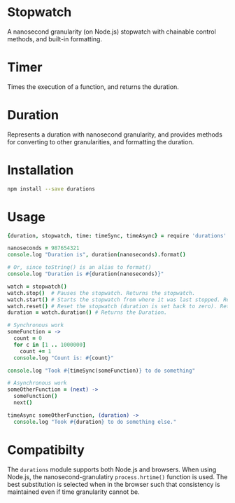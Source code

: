 
Stopwatch
===========

A nanosecond granularity (on Node.js) stopwatch with chainable control methods,
and built-in formatting.

Timer
=====

Times the execution of a function, and returns the duration.

Duration
========

Represents a duration with nanosecond granularity, and provides methods
for converting to other granularities, and formatting the duration.

Installation
============

```bash
npm install --save durations
```

Usage
=====

```coffeescript
{duration, stopwatch, time: timeSync, timeAsync} = require 'durations'

nanoseconds = 987654321
console.log "Duration is", duration(nanoseconds).format()

# Or, since toString() is an alias to format()
console.log "Duration is #{duration(nanoseconds)}"

watch = stopwatch()
watch.stop()  # Pauses the stopwatch. Returns the stopwatch.
watch.start() # Starts the stopwatch from where it was last stopped. Returns the stopwatch.
watch.reset() # Reset the stopwatch (duration is set back to zero). Returns the stopwatch.
duration = watch.duration() # Returns the Duration.

# Synchronous work
someFunction = ->
  count = 0
  for c in [1 .. 1000000]
    count += 1
  console.log "Count is: #{count}"

console.log "Took #{timeSync(someFunction)} to do something"

# Asynchronous work
someOtherFunction = (next) ->
  someFunction()
  next()

timeAsync someOtherFunction, (duration) ->
  console.log "Took #{duration} to do something else."
```

Compatibilty
============

The `durations` module supports both Node.js and browsers. When using Node.js, the nanosecond-granulatiry `process.hrtime()` function is used. The best substitution is selected when in the browser such that consistency is maintained even if time granularity cannot be.

